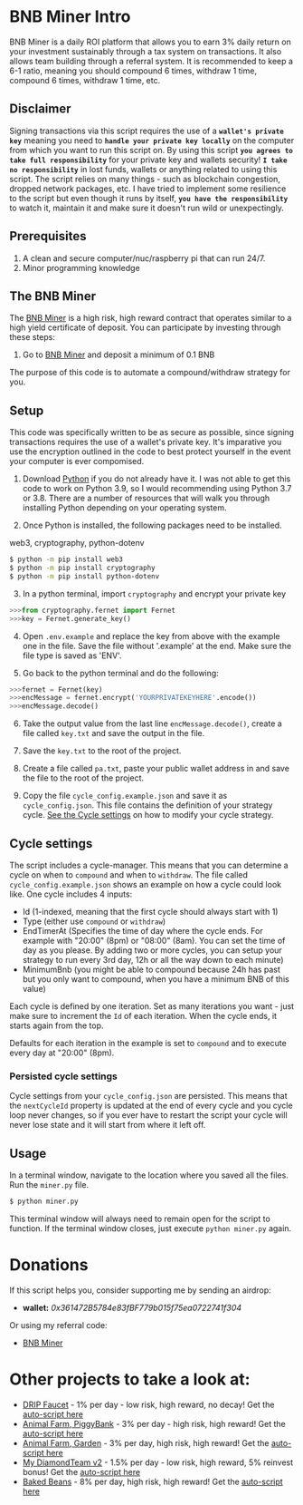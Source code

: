 # BNB Miner Intro

BNB Miner is a daily ROI platform that allows
you to earn 3% daily return on your investment sustainably through a tax system
on transactions. It also allows team building through a referral system. 
It is recommended to keep a 6-1 ratio, meaning you should compound 6 times, withdraw 1 time, compound 6 times, withdraw 1 time, etc.

## Disclaimer
Signing transactions via this script requires the use of a **`wallet's private key`** meaning you need to **`handle your private key locally`** on the computer from which you want to run this script on.
By using this script **`you agrees to take full responsibility`** for your private key and wallets security!
**`I take no responsibility`** in lost funds, wallets or anything related to using this script.
The script relies on many things - such as blockchain congestion, dropped network packages, etc. I have tried to implement some resilience to the script but even though it runs by itself, **`you have the responsibility`** to watch it, maintain it and make sure it doesn't run wild or unexpectingly.

## Prerequisites
1. A clean and secure computer/nuc/raspberry pi that can run 24/7.
2. Minor programming knowledge

## The BNB Miner

The [BNB Miner](https://bnbminer.finance?ref=0x361472B5784e83fBF779b015f75ea0722741f304) is a high risk, high reward contract that operates similar to a high yield 
certificate of deposit. You can participate by investing through these steps: 
1. Go to [BNB Miner](https://bnbminer.finance?ref=0x361472B5784e83fBF779b015f75ea0722741f304) and deposit a minimum of 0.1 BNB 

The purpose of this code is to automate a compound/withdraw strategy for you. 

## Setup

This code was specifically written to be as secure as possible, since signing transactions requires the use of
a wallet's private key. It's imparative you use the encryption outlined in the code to best protect yourself
in the event your computer is ever compomised. 

1. Download [Python](https://www.python.org/downloads/) if you do not already have it. I was not able to get this code
to work on Python 3.9, so I would recommending using Python 3.7 or 3.8. There are a number of resources that will walk 
you through installing Python depending on your operating system.

2. Once Python is installed, the following packages need to be installed.

web3, cryptography, python-dotenv
 ```bash
$ python -m pip install web3
$ python -m pip install cryptography
$ python -m pip install python-dotenv
```

3. In a python terminal, import `cryptography` and encrypt your private key
```py
>>>from cryptography.fernet import Fernet
>>>key = Fernet.generate_key()
```

4. Open `.env.example` and replace the key from above with the example one in the file. Save the file without '.example' at the end. Make sure the file type is saved as 'ENV'. 

5. Go back to the python terminal and do the following:
```py
>>>fernet = Fernet(key)
>>>encMessage = fernet.encrypt('YOURPRIVATEKEYHERE'.encode())
>>>encMessage.decode()
```

6. Take the output value from the last line `encMessage.decode()`, create a file called `key.txt` and save the output in the file. 
7. Save the `key.txt` to the root of the project.

8. Create a file called `pa.txt`, paste your public wallet address in and save the file to the root of the project.
9. Copy the file `cycle_config.example.json` and save it as `cycle_config.json`. This file contains the definition of your strategy cycle.  [See the Cycle settings](#cycle-settings) on how to modify your cycle strategy.

## Cycle settings
The script includes a cycle-manager. This means that you can determine a cycle on when to `compound` and when to `withdraw`.
The file called `cycle_config.example.json` shows an example on how a cycle could look like.
One cycle includes 4 inputs:
- Id (1-indexed, meaning that the first cycle should always start with 1)
- Type (either use `compound` or `withdraw`)
- EndTimerAt (Specifies the time of day where the cycle ends. For example with "20:00" (8pm) or "08:00" (8am). You can set the time of day as you please. By adding two or more cycles, you can setup your strategy to run every 3rd day, 12h or all the way down to each minute)
- MinimumBnb (you might be able to compound because 24h has past but you only want to compound, when you have a minimum BNB of this value)

Each cycle is defined by one iteration. Set as many iterations you want - just make sure to increment the `Id` of each iteration. When the cycle ends, it starts again from the top.

Defaults for each iteration in the example is set to `compound` and to execute every day at "20:00" (8pm).

### Persisted cycle settings
Cycle settings from your `cycle_config.json` are persisted. This means that the `nextCycleId` property is updated at the end of every cycle and you cycle loop never changes, so if you ever have to restart the script your cycle will never lose state and it will start from where it left off.

## Usage

In a terminal window, navigate to the location where you saved all the files. Run the `miner.py` file.

```bash
$ python miner.py
```

This terminal window will always need to remain open for the script to function. If the terminal window closes, just execute
`python miner.py` again.

# Donations
If this script helps you, consider supporting me by sending an airdrop: 
- **wallet:** *0x361472B5784e83fBF779b015f75ea0722741f304*

Or using my referral code:
- [BNB Miner](https://bnbminer.finance?ref=0x361472B5784e83fBF779b015f75ea0722741f304)


# Other projects to take a look at:
- [DRIP Faucet](https://drip.community/faucet?buddy=0x361472B5784e83fBF779b015f75ea0722741f304) - 1% per day - low risk, high reward, no decay! Get the [auto-script here](https://github.com/jacktripperz/hydrator)
- [Animal Farm, PiggyBank](https://theanimal.farm/piggybank/0x361472B5784e83fBF779b015f75ea0722741f304) - 3% per day - high risk, high reward! Get the [auto-script here](https://github.com/jacktripperz/piggybanker)
- [Animal Farm, Garden](https://theanimal.farm/referrals/0x361472B5784e83fBF779b015f75ea0722741f304) - 3% per day, high risk, high reward! Get the [auto-script here](https://github.com/jacktripperz/planter)
- [My DiamondTeam v2](https://mydiamondteam.online/v2/?ref=0x361472b5784e83fbf779b015f75ea0722741f304) - 1.5% per day - low risk, high reward, 5% reinvest bonus! Get the [auto-script here](https://github.com/jacktripperz/diamond_team)
- [Baked Beans](https://bakedbeans.io?ref=0x361472B5784e83fBF779b015f75ea0722741f304) - 8% per day, high risk, high reward! Get the [auto-script here](https://github.com/jacktripperz/bakedbeans)
